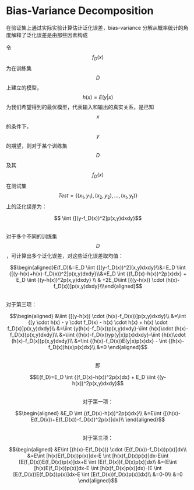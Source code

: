 # Bias-Variance Decomposition

在验证集上通过实际实验计算估计泛化误差，bias-variance 分解从概率统计的角度解释了泛化误差是由那些因素构成

令 $$f_D(x)$$ 为在训练集 $$D$$ 上建立的模型， $$h(x)=E(y|x)$$ 为我们希望得到的最优模型，代表输入和输出的真实关系，是已知 $$x$$ 的条件下，$$y$$ 的期望，则对于某个训练集 $$D$$ 及其 $$f_D(x)$$ 在测试集 $$Test=\{(x_1,y_1),(x_2,y_2),...,(x_t,y_t)\}$$ 上的泛化误差为：

<center>$$ \iint {[(y-f_D(x))^2]p(x,y)dxdy}$$ </center><br/>

对于多个不同的训练集 $$D$$，可计算出多个泛化误差，对这些泛化误差取均值：

<center>$$\begin{aligned}E(f_D)&=E_D \iint {[(y-f_D(x))^2](x,y)dxdy}\\&=E_D \iint {[(y-h(x)+h(x)-f_D(x))^2]p(x,y)dxdy}\\&=E_D \int {(f_D(x)-h(x))^2p(x)dx} + E_D \iint {(y-h(x))^2p(x,y)dxdy} \\ & +2E_D\iint [{(y-h(x)) \cdot  (h(x)-f_D(x))]p(x,y)dxdy}\\\end{aligned}$$ </center><br/>

对于第三项：

<center>$$\begin{aligned}
&\iint {[(y-h(x)) \cdot  (h(x)-f_D(x))]p(x,y)dxdy}\\
&=\iint {[y \cdot h(x) - y \cdot f_D(x) - h(x) \cdot h(x) + h(x) \cdot f_D(x)]p(x,y)dxdy}\\
&=\iint {y(h(x)-f_D(x))p(x,y)dxdy}-\iint {h(x)\cdot (h(x)-f_D(x))p(x,y)dxdy}\\
&=\iint {(h(x)-f_D(x))yp(y|x)p(x)dxdy}-\iint {h(x)\cdot (h(x)-f_D(x))p(x,y)dxdy}\\
&=\int {(h(x)-f_D(x))E(y|x)p(x)dx} - \int {(h(x)-f_D(x))h(x)p(x)dx}\\
&=0
\end{aligned}$$<center><br/>

即

<center>$$E(f_D)=E_D \int {(f_D(x)-h(x))^2p(x)dx} + E_D \iint {(y-h(x))^2p(x,y)dxdy}$$ </center><br/>

对于第一项：

<center>$$\begin{aligned}
&E_D \int {(f_D(x)-h(x))^2p(x)dx}\\
&=E\int {[(h(x)-E(f_D(x))+E(f_D(x))-f_D(x))^2p(x)]dx}\\
\end{aligned}$$<center><br/>

对于第三项：

<center>$$\begin{aligned}
&E\int [(h(x)-E(f_D(x))) \cdot (E(f_D(x))-f_D(x))p(x)]dx\\
&=E\int [h(x)E(f_D(x))p(x)]dx-E \int [h(x)f_D(x)p(x)]dx-E\int [E(f_D(x))E(f_D(x))p(x)]dx+E \int [E(f_D(x))f_D(x)p(x)]dx\\
&=(E\int [h(x)E(f_D(x))p(x)]dx-E \int [h(x)f_D(x)p(x)]dx)-(E \int [E(f_D(x))E(f_D(x))p(x)]dx-E \int [E(f_D(x))f_D(x)p(x)]dx)\\
&=0-0\\
&=0
\end{aligned}$$<center><br/>
